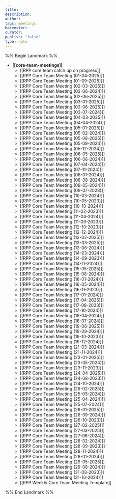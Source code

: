 ```yaml
---
title: 
description: 
author: 
tags: meetings
harvester: 
curator: 
publish: "false"
type: note
---
```

%% Begin Landmark %%
- **[[core-team-meetings]]**
  - [[RPP core team catch up on progress]]
  - [[RPP Core Team Meeting (01-04-2025)]]
  - [[RPP Core Team Meeting (01-09-2025)]]
  - [[RPP Core Team Meeting (02-03-2025)]]
  - [[RPP Core Team Meeting (02-06-2024)]]
  - [[RPP Core Team Meeting (02-06-2025)]]
  - [[RPP Core Team Meeting (03-01-2025)]]
  - [[RPP Core Team Meeting (03-06-2025)]]
  - [[RPP Core Team Meeting (03-07-2024)]]
  - [[RPP Core Team Meeting (04-03-2025)]]
  - [[RPP Core Team Meeting (04-04-2024)]]
  - [[RPP Core Team Meeting (05-01-2025)]]
  - [[RPP Core Team Meeting (05-02-2024)]]
  - [[RPP Core Team Meeting (05-08-2025)]]
  - [[RPP Core Team Meeting (05-09-2024)]]
  - [[RPP Core Team Meeting (05-12-2024)]]
  - [[RPP Core Team Meeting (06-05-2025)]]
  - [[RPP Core Team Meeting (06-06-2024)]]
  - [[RPP Core Team Meeting (07-04-2024)]]
  - [[RPP Core Team Meeting (07-11-2024)]]
  - [[RPP Core Team Meeting (08-01-2024)]]
  - [[RPP Core Team Meeting (08-08-2024)]]
  - [[RPP Core Team Meeting (09-05-2024)]]
  - [[RPP Core Team Meeting (09-07-2023)]]
  - [[RPP Core Team Meeting (10-03-2024)]]
  - [[RPP Core Team Meeting (10-05-2023)]]
  - [[RPP Core Team Meeting (10-10-2024)]]
  - [[RPP Core Team Meeting (11-02-2023)]]
  - [[RPP Core Team Meeting (11-04-2024)]]
  - [[RPP Core Team Meeting (11-09-2023)]]
  - [[RPP Core Team Meeting (12-10-2023)]]
  - [[RPP Core Team Meeting (12-12-2024)]]
  - [[RPP Core Team Meeting (13-02-2025)]]
  - [[RPP Core Team Meeting (13-03-2025)]]
  - [[RPP Core Team Meeting (13-06-2024)]]
  - [[RPP Core Team Meeting (14-03-2024)]]
  - [[RPP Core Team Meeting (14-09-2023)]]
  - [[RPP Core Team Meeting (14-11-2024)]]
  - [[RPP Core Team Meeting (15-05-2025)]]
  - [[RPP Core Team Meeting (15-08-2024)]]
  - [[RPP Core Team Meeting (16-01-2024)]]
  - [[RPP Core Team Meeting (16-05-2024)]]
  - [[RPP Core Team Meeting (16-11-2023)]]
  - [[RPP Core Team Meeting (17-01-2024)]]
  - [[RPP Core Team Meeting (17-04-2025)]]
  - [[RPP Core Team Meeting (17-08-2023)]]
  - [[RPP Core Team Meeting (17-10-2024)]]
  - [[RPP Core Team Meeting (18-04-2024)]]
  - [[RPP Core Team Meeting (18-07-2024)]]
  - [[RPP Core Team Meeting (19-06-2025)]]
  - [[RPP Core Team Meeting (19-09-2024)]]
  - [[RPP Core Team Meeting (19-10-2023)]]
  - [[RPP Core Team Meeting (19-12-2024)]]
  - [[RPP Core Team Meeting (21-03-2024)]]
  - [[RPP Core Team Meeting (21-11-2024)]]
  - [[RPP Core Team Meeting (23-01-2025)]]
  - [[RPP Core Team Meeting (23-05-2024)]]
  - [[RPP Core Team Meeting (23-11-2023)]]
  - [[RPP Core Team Meeting (24-04-2025)]]
  - [[RPP Core Team Meeting (24-08-2023)]]
  - [[RPP Core Team Meeting (24-10-2024)]]
  - [[RPP Core Team Meeting (25-02-2025)]]
  - [[RPP Core Team Meeting (25-03-2024)]]
  - [[RPP Core Team Meeting (25-04-2024)]]
  - [[RPP Core Team Meeting (25-07-2024)]]
  - [[RPP Core Team Meeting (26-01-2025)]]
  - [[RPP Core Team Meeting (26-09-2024)]]
  - [[RPP Core Team Meeting (26-10-2023)]]
  - [[RPP Core Team Meeting (27-02-2025)]]
  - [[RPP Core Team Meeting (27-03-2025)]]
  - [[RPP Core Team Meeting (27-06-2024)]]
  - [[RPP Core Team Meeting (28-02-2024)]]
  - [[RPP Core Team Meeting (28-09-2023)]]
  - [[RPP Core Team Meeting (28-11-2024)]]
  - [[RPP Core Team Meeting (29-01-2024)]]
  - [[RPP Core Team Meeting (29-05-2025)]]
  - [[RPP Core Team Meeting (29-08-2024)]]
  - [[RPP Core Team Meeting (31-08-2023)]]
  - [[RPP Core Team Meeting (31-10-2024)]]
  - [[RPP Weekly Core Team Meeting Template]]

%% End Landmark %%